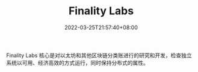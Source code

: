 ﻿---
weight: 
title: "Finality Labs"
description: "Finality Labs 核心是对以太坊和其他区块链分类账进行的研究和开发，检查独立系统以可用、经济高效的方式运行，同时保持分布式的属性"
date: 2022-03-25T21:57:40+08:00
lastmod: 2022-03-25T16:45:40+08:00
draft: false
authors: ["Metabd"]
featuredImage: "finality-labs.jpg"
link: ""
tags: ["研究机构","Finality Labs"]
categories: ["navigation"]
navigation: ["研究机构"]
lightgallery: true
toc: true
pinned: false
recommend: false
recommend1: false
---
Finality Labs 核心是对以太坊和其他区块链分类账进行的研究和开发，检查独立系统以可用、经济高效的方式运行，同时保持分布式的属性。
